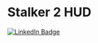 # Stalker 2 HUD
<div id="badges">
  <a href="https://discord.gg/ZFt95M9S">
    <img src="https://steamuserimages-a.akamaihd.net/ugc/1916871957516410039/7E711FD4326F9270BD161D5FA09D6BFDE99D5466/?imw=5000&imh=5000&ima=fit&impolicy=Letterbox&imcolor=%23000000&letterbox=false" alt="LinkedIn Badge"/>
  </a>
</div>
